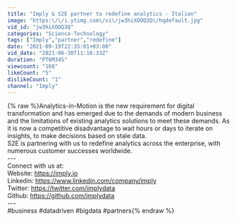 ```yaml
---
title: "Imply & S2E partner to redefine analytics - Italian"
image: "https:\/\/i.ytimg.com\/vi\/jw3hiXOOQ3Q\/hqdefault.jpg"
vid_id: "jw3hiXOOQ3Q"
categories: "Science-Technology"
tags: ["Imply","partner","redefine"]
date: "2021-09-19T22:35:01+03:00"
vid_date: "2021-06-30T11:16:33Z"
duration: "PT6M34S"
viewcount: "168"
likeCount: "5"
dislikeCount: "1"
channel: "Imply"
---
```

{% raw %}Analytics-in-Motion is the new requirement for digital transformation and has emerged due to the demands of modern business and the limitations of existing analytics solutions to meet these demands. As it is now a competitive disadvantage to wait hours or days to iterate on insights, to make decisions based on stale data.<br />S2E is partnering with us to redefine analytics across the enterprise, with numerous customer successes worldwide.<br />---<br />Connect with us at:<br />Website: <a rel="nofollow" target="blank" href="https://imply.io">https://imply.io</a><br />Linkedin: <a rel="nofollow" target="blank" href="https://www.linkedin.com/company/imply">https://www.linkedin.com/company/imply</a><br />Twitter: <a rel="nofollow" target="blank" href="https://twitter.com/implydata">https://twitter.com/implydata</a><br />Github: <a rel="nofollow" target="blank" href="https://github.com/implydata">https://github.com/implydata</a><br />---<br />#business #datadriven #bigdata #partners{% endraw %}
